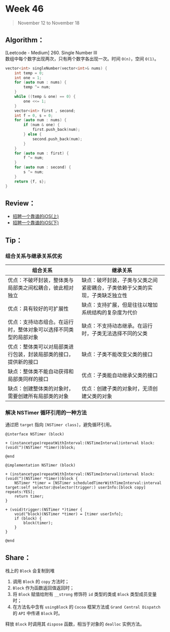 # Week 46

> November 12 to November 18

## Algorithm：
[Leetcode - Medium] 260. Single Number III  
数组中每个数字出现两次，只有两个数字各出现一次。时间 `O(n)`，空间 `O(1)`。
```cpp
vector<int> singleNumber(vector<int>& nums) {
    int temp = 0;
    int one = 1;
    for (auto num : nums) {
        temp ^= num;
    }
    while ((temp & one) == 0) {
        one <<= 1;
    }
    vector<int> first , second;
    int f = 0, s = 0;
    for (auto num : nums) {
        if (num & one) {
            first.push_back(num);
        } else {
            second.push_back(num);
        }
    }
    for (auto num : first) {
        f ^= num;
    }
    for (auto num : second) {
        s ^= num;
    }
    return {f, s};
}
```
## Review：
- [招聘一个靠谱的iOS(上)](https://github.com/ChenYilong/iOSInterviewQuestions/blob/master/01%E3%80%8A%E6%8B%9B%E8%81%98%E4%B8%80%E4%B8%AA%E9%9D%A0%E8%B0%B1%E7%9A%84iOS%E3%80%8B%E9%9D%A2%E8%AF%95%E9%A2%98%E5%8F%82%E8%80%83%E7%AD%94%E6%A1%88/%E3%80%8A%E6%8B%9B%E8%81%98%E4%B8%80%E4%B8%AA%E9%9D%A0%E8%B0%B1%E7%9A%84iOS%E3%80%8B%E9%9D%A2%E8%AF%95%E9%A2%98%E5%8F%82%E8%80%83%E7%AD%94%E6%A1%88%EF%BC%88%E4%B8%8A%EF%BC%89.md)
- [招聘一个靠谱的iOS(下)](https://github.com/ChenYilong/iOSInterviewQuestions/blob/master/01%E3%80%8A%E6%8B%9B%E8%81%98%E4%B8%80%E4%B8%AA%E9%9D%A0%E8%B0%B1%E7%9A%84iOS%E3%80%8B%E9%9D%A2%E8%AF%95%E9%A2%98%E5%8F%82%E8%80%83%E7%AD%94%E6%A1%88/%E3%80%8A%E6%8B%9B%E8%81%98%E4%B8%80%E4%B8%AA%E9%9D%A0%E8%B0%B1%E7%9A%84iOS%E3%80%8B%E9%9D%A2%E8%AF%95%E9%A2%98%E5%8F%82%E8%80%83%E7%AD%94%E6%A1%88%EF%BC%88%E4%B8%8B%EF%BC%89.md)


## Tip：

### 组合关系与继承关系优劣
|组合关系|继承关系|
|-------|------|
|优点：不破坏封装，整体类与局部类之间松耦合，彼此相对独立|缺点：破坏封装，子类与父类之间紧密耦合，子类依赖于父类的实现，子类缺乏独立性|
|优点：具有较好的可扩展性|缺点：支持扩展，但是往往以增加系统结构的复杂度为代价|
|优点：支持动态组合。在运行时，整体对象可以选择不同类型的局部对象|缺点：不支持动态继承。在运行时，子类无法选择不同的父类|
|优点：整体类可以对局部类进行包装，封装局部类的接口，提供新的接口|缺点：子类不能改变父类的接口|
|缺点：整体类不能自动获得和局部类同样的接口|优点：子类能自动继承父类的接口|
|缺点：创建整体类的对象时，需要创建所有局部类的对象|优点：创建子类的对象时，无须创建父类的对象|

### 解决 NSTimer 循环引用的一种方法
通过把 `target` 指向 `[NSTimer class]`，避免循环引用。
```objc
@interface NSTimer (block)

+ (instancetype)repeatWithInterval:(NSTimeInterval)interval block:(void(^)(NSTimer *timer))block;

@end

@implementation NSTimer (block)

+ (instancetype)repeatWithInterval:(NSTimeInterval)interval block:(void(^)(NSTimer *timer))block {
    NSTimer *timer = [NSTimer scheduledTimerWithTimeInterval:interval target:self selector:@selector(trigger:) userInfo:[block copy] repeats:YES];
    return timer;
}

+ (void)trigger:(NSTimer *)timer {
    void(^block)(NSTimer *timer) = [timer userInfo];
    if (block) {
        block(timer);
    }
}

@end
```

## Share：

栈上的 `Block` 会复制到堆
1. 调用 `Block` 的 `copy` 方法时；
2. `Block` 作为函数返回值返回时；
3. 将 `Block` 赋值给附有 `__strong` 修饰符 `id` 类型的类或 `Block` 类型成员变量时；
4. 在方法名中含有 `usingBlock` 的 `Cocoa` 框架方法或 `Grand Central Dispatch` 的 `API` 中传递 `Block` 时。

释放 `Block` 时调用其 `dispose` 函数，相当于对象的 `dealloc` 实例方法。
